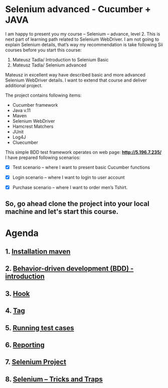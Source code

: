 # Selenium advanced - Cucumber + JAVA
I am happy to present you my course – Selenium – advance, level 2. 
This is next part of learning path related to Selenium WebDriver. I am not going to explain Selenium details, that’s way my recommendation is take following Sii courses before you start this course:  

    
1.  Mateusz Tadla/ Introduction to Selenium Basic
2.  Mateusz Tadla/ Selenium advanced
    

Mateusz in excellent way have described basic and more advanced Selenium WebDriver details. I want to extend that course and deliver additional project. 

The project contains following items:
    	
*  Cucumber framework
*  Java v.11
*  Maven
*  Selenium WebDriver
*  Hamcrest Matchers
*  JUnit
*  Log4J
*  Cluecumber

    	
This simple BDD test framework operates on web page: **http://5.196.7.235/**
I have prepared following scenarios:
    
  	
* [x]  Test scenario – where I want to present basic Cucumber functions
  	
* [x]  Login scenario – where I want to login to user account
    
* [x]  Purchase scenario – where I want to order men’s Tshirt.
 
## So, go ahead clone the project into your local machine and let's start this course.



# Agenda

## 1. [Installation maven](./lectures/installation.md)
## 2. [Behavior-driven development (BDD) - introduction](./lectures/BDD.md)
## 3. [Hook](./lectures/hook.md)
## 4. [Tag](./lectures/tag.md)
## 5. [Running test cases](./lectures/run.md)
## 6. [Reporting](./lectures/report.md)
## 7. [Selenium Project](./lectures/selenium.md)
## 8. [Selenium – Tricks and Traps](./lectures/seleniumTT.md)




